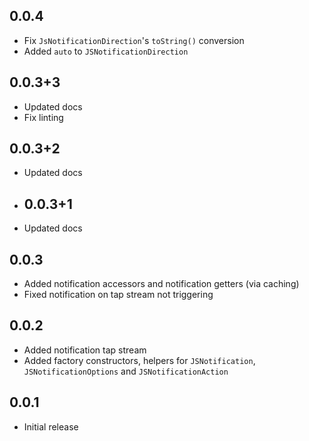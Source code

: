## 0.0.4

* Fix `JsNotificationDirection`'s `toString()` conversion 
* Added `auto` to `JSNotificationDirection`

## 0.0.3+3

* Updated docs
* Fix linting

## 0.0.3+2

* Updated docs

* ## 0.0.3+1

* Updated docs

## 0.0.3

* Added notification accessors and notification getters (via caching)
* Fixed notification on tap stream not triggering

## 0.0.2

* Added notification tap stream
* Added factory constructors, helpers for `JSNotification`, `JSNotificationOptions` and `JSNotificationAction`

## 0.0.1

* Initial release
